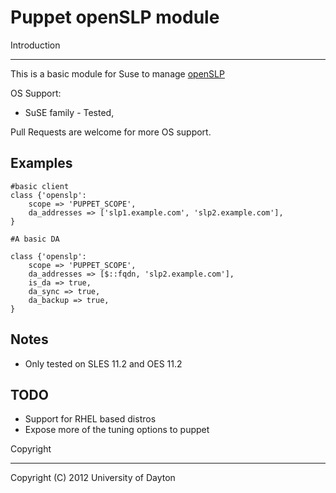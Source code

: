 Puppet openSLP module
=====================

Introduction
____________

This is a basic module for Suse to manage [openSLP](http://openslp.org)

OS Support:
* SuSE family - Tested,

Pull Requests are welcome for more OS support.

Examples
--------
	
	#basic client 
	class {'openslp':
		scope => 'PUPPET_SCOPE',
		da_addresses => ['slp1.example.com', 'slp2.example.com'],
	}

	#A basic DA

	class {'openslp':
		scope => 'PUPPET_SCOPE',
		da_addresses => [$::fqdn, 'slp2.example.com'],
		is_da => true,
		da_sync => true,
		da_backup => true,
	}

Notes
-----
* Only tested on SLES 11.2 and OES 11.2

TODO
----
* Support for RHEL based distros
* Expose more of the tuning options to puppet

Copyright
_________

Copyright (C) 2012 University of Dayton